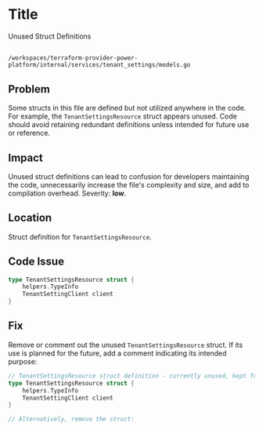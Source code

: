 # Title

Unused Struct Definitions

##

`/workspaces/terraform-provider-power-platform/internal/services/tenant_settings/models.go`

## Problem

Some structs in this file are defined but not utilized anywhere in the code. For example, the `TenantSettingsResource` struct appears unused. Code should avoid retaining redundant definitions unless intended for future use or reference.

## Impact

Unused struct definitions can lead to confusion for developers maintaining the code, unnecessarily increase the file's complexity and size, and add to compilation overhead. Severity: **low**.

## Location

Struct definition for `TenantSettingsResource`.

## Code Issue

```go
type TenantSettingsResource struct {
	helpers.TypeInfo
	TenantSettingClient client
}
```

## Fix

Remove or comment out the unused `TenantSettingsResource` struct. If its use is planned for the future, add a comment indicating its intended purpose:

```go
// TenantSettingsResource struct definition - currently unused, kept for future use.
type TenantSettingsResource struct {
	helpers.TypeInfo
	TenantSettingClient client
}

// Alternatively, remove the struct:
```